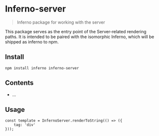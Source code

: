 # Inferno-server
> Inferno package for working with the server

This package serves as the entry point of the Server-related rendering paths. It is intended to be paired with the isomorphic Inferno, which will be shipped as inferno to npm.

## Install

```
npm install inferno inferno-server

```

## Contents

* ...

## Usage

```
const template = InfernoServer.renderToString(() => ({
	tag: 'div'
}));


```



